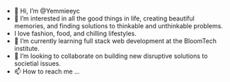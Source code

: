 - 👋 Hi, I’m @Yemmieeyc
- 👀 I’m interested in all the good things in life, creating beautiful memories, and finding solutions to thinkable and unthinkable problems.
- I love fashion, food, and chilling lifestyles.
- 🌱 I’m currently learning full stack web development at the BloomTech institute.
- 💞️ I’m looking to collaborate on building new disruptive solutions to societial issues.
- 📫 How to reach me ...

<!---
Yemmieeyc/Yemmieeyc is a ✨ special ✨ repository because its `README.md` (this file) appears on your GitHub profile.
You can click the Preview link to take a look at your changes.
--->
